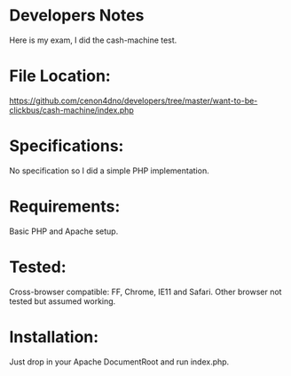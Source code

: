 Developers Notes
================

Here is my exam, I did the cash-machine test.

File Location:
==============
https://github.com/cenon4dno/developers/tree/master/want-to-be-clickbus/cash-machine/index.php


Specifications:
===============
No specification so I did a simple PHP implementation.

Requirements:
=============
Basic PHP and Apache setup.

Tested:
=======
Cross-browser compatible: FF, Chrome, IE11 and Safari.
Other browser not tested but assumed working.

Installation:
=============
Just drop in your Apache DocumentRoot and run index.php.


